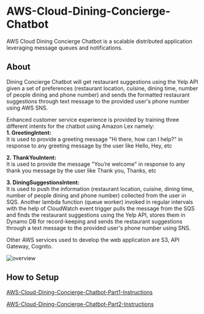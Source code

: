 # AWS-Cloud-Dining-Concierge-Chatbot
AWS Cloud Dining Concierge Chatbot is a scalable distributed application leveraging message queues and notifications.
## About
Dining Concierge Chatbot will get restaurant suggestions using the Yelp API given a set of preferences (restaurant location, cuisine, dining time, number of people dining and phone number) and sends the formatted restaurant suggestions through text message to the provided user's phone number using AWS SNS.

Enhanced customer service experience is provided by training three different intents for the chatbot using Amazon Lex namely:<br>
**1. GreetingIntent:**<br> 
It is used to provide a greeting message "Hi there, how can I help?" in response to any greeting message by the user like Hello, Hey, etc 

**2. ThankYouIntent:**<br>
It is used to provide the message "You’re welcome" in response to any thank you message by the user like Thank you, Thanks, etc

**3. DiningSuggestionsIntent:**<br>
It is used to push the information (restaurant location, cuisine, dining time, number of people dining and phone number) collected from the user in SQS. Another lambda function (queue worker) invoked in regular intervals with the help of CloudWatch event trigger pulls the message from the SQS and finds the restaurant suggestions using the Yelp API, stores them in Dynamo DB for record-keeping and sends the restaurant suggestions through a text message to the provided user's phone number using SNS.  

Other AWS services used to develop the web application are S3, API Gateway, Cognito. 

![overview](https://user-images.githubusercontent.com/44283896/184456860-271d57d2-1017-4556-9b4c-1258dd39b828.png)



## How to Setup
[AWS-Cloud-Dining-Concierge-Chatbot-Part1-Instructions](AWS-Cloud-Dining-Concierge-Chatbot-Part1-Instructions.pdf)

[AWS-Cloud-Dining-Concierge-Chatbot-Part2-Instructions](AWS-Cloud-Dining-Concierge-Chatbot-Part2-Instructions.pdf)
